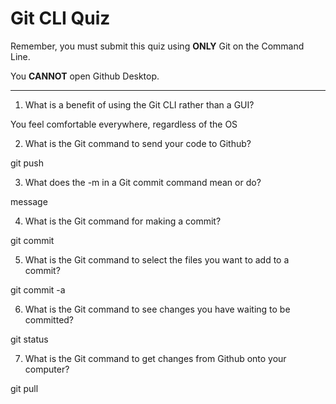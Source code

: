 # Git CLI Quiz

Remember, you must submit this quiz using **ONLY** Git on the Command Line.

You **CANNOT** open Github Desktop.

---

1. What is a benefit of using the Git CLI rather than a GUI?

You feel comfortable everywhere, regardless of the OS

2. What is the Git command to send your code to Github?

git push

3. What does the -m in a Git commit command mean or do?

message

4. What is the Git command for making a commit?

git commit

5. What is the Git command to select the files you want to add to a commit?

git commit -a

6. What is the Git command to see changes you have waiting to be committed?

git status

7. What is the Git command to get changes from Github onto your computer?

git pull

